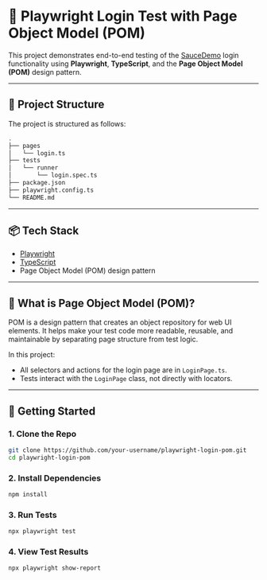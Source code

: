 # 🚀 Playwright Login Test with Page Object Model (POM)

This project demonstrates end-to-end testing of the [SauceDemo](https://www.saucedemo.com/v1/) login functionality using **Playwright**, **TypeScript**, and the **Page Object Model (POM)** design pattern.

---

## 🧱 Project Structure

The project is structured as follows:

```bash
.
├── pages
│   └── login.ts
├── tests
│   └── runner
│       └── login.spec.ts
├── package.json
├── playwright.config.ts
└── README.md
```

---

## 📦 Tech Stack

- [Playwright](https://playwright.dev/)
- [TypeScript](https://www.typescriptlang.org/)
- Page Object Model (POM) design pattern

---

## 📄 What is Page Object Model (POM)?

POM is a design pattern that creates an object repository for web UI elements. It helps make your test code more readable, reusable, and maintainable by separating page structure from test logic.

In this project:

- All selectors and actions for the login page are in `LoginPage.ts`.
- Tests interact with the `LoginPage` class, not directly with locators.

---

## 🚀 Getting Started

### 1. Clone the Repo

```bash
git clone https://github.com/your-username/playwright-login-pom.git
cd playwright-login-pom
```

### 2. Install Dependencies

```bash
npm install
```

### 3. Run Tests

```bash
npx playwright test
```

### 4. View Test Results

```bash
npx playwright show-report
```
